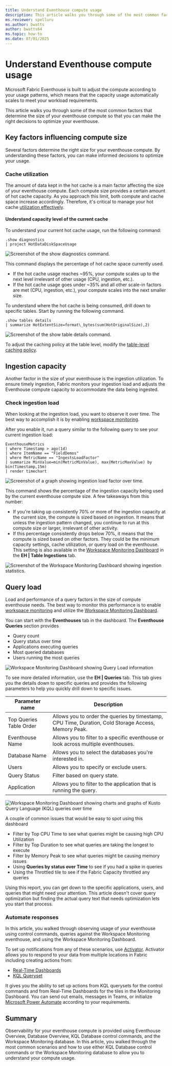 ```yaml
---
title: Understand Eventhouse compute usage
description: This article walks you through some of the most common factors that determine the size of your eventhouse compute so that you can make the right decisions to optimize your eventhouse.
ms.reviewer: spelluru
ms.author: bwatts
author: bwatts64
ms.topic: how-to
ms.date: 07/01/2025
---
```


# Understand Eventhouse compute usage
Microsoft Fabric Eventhouse is built to adjust the compute according to your usage patterns, which means that the capacity usage automatically scales to meet your workload requirements.

This article walks you through some of the most common factors that determine the size of your eventhouse compute so that you can make the right decisions to optimize your eventhouse.

## Key factors influencing compute size

Several factors determine the right size for your eventhouse compute. By understanding these factors, you can make informed decisions to optimize your usage.

### Cache utilization

The amount of data kept in the hot cache is a main factor affecting the size of your eventhouse compute. Each compute size provides a certain amount of hot cache capacity. As you approach this limit, both compute and cache space increase accordingly. Therefore, it's critical to manage your hot cache [utilization effectively](/kusto/management/cache-policy?view=microsoft-fabric).

#### Understand capacity level of the current cache 

To understand your current hot cache usage, run the following command:

```
.show diagnostics
| project HotDataDiskSpaceUsage
```

![Screenshot of the show diagnostics command.](media/eventhouse-capacity-observability/show-diagnostics.png)

This command displays the percentage of hot cache space currently used.

- If the hot cache usage reaches ~95%, your compute scales up to the next level irrelevant of other usage (CPU, ingestion, etc.).
- If the hot cache usage goes under ~35% and all other scale-in factors are met (CPU, ingestion, etc.), your compute scales into the next smaller size. 

To understand where the hot cache is being consumed, drill down to specific tables. Start by running the following command.

```
.show tables details
| summarize HotExtentSize=format\_bytes(sum(HotOriginalSize),2)
```

![Screenshot of the show table details command.](media/eventhouse-capacity-observability/show-table-details.png)

To adjust the caching policy at the table level, modify the [table-level caching policy](/kusto/management/cache-policy?view=microsoft-fabric&preserve-view=true).

## Ingestion capacity

Another factor in the size of your eventhouse is the ingestion utilization. To ensure timely ingestion, Fabric monitors your ingestion load and adjusts the Eventhouse compute capacity to accommodate the data being ingested.

### Check ingestion load

When looking at the ingestion load, you want to observe it over time. The best way to accomplish it is by enabling [workspace monitoring](../fundamentals/enable-workspace-monitoring.md).

After you enable it, run a query similar to the following query to see your current ingestion load:

```
EventhouseMetrics
| where Timestamp > ago(1d)
| where ItemName == "FieldDemos"
| where MetricName == "IngestsLoadFactor"
| summarize MinValue=min(MetricMinValue), max(MetricMaxValue) by bin(Timestamp,15m)
| render timechart
```

![Screenshot of a graph showing ingestion load factor over time.](media/eventhouse-capacity-observability/ingestion-load-graph.png)  

This command shows the percentage of the ingestion capacity being used by the current eventhouse compute size. A few takeaways from this number:

- If you're taking up consistently 70% or more of the ingestion capacity at the current size, the compute is sized based on ingestion. It means that unless the ingestion pattern changed, you continue to run at this compute size or larger, irrelevant of other activity.
- If this percentage consistently drops below 70%, it means that the compute is sized based on other factors. They could be the minimum capacity settings, cache utilization, or query load on the eventhouse. This setting is also available in the [Workspace Monitoring Dashboard](https://blog.fabric.microsoft.com/blog/introducing-template-dashboards-for-workspace-monitoring?ft=All) in the **EH | Table Ingestions** tab.

![Screenshot of the Workspace Monitoring Dashboard showing ingestion statistics.](media/eventhouse-capacity-observability/table-ingestion-tab.png)

## Query load

Load and performance of a query factors in the size of compute eventhouse needs. The best way to monitor this performance is to enable [workspace monitoring](../fundamentals/enable-workspace-monitoring.md) and utilize the [Workspace Monitoring Dashboard](https://blog.fabric.microsoft.com/blog/introducing-template-dashboards-for-workspace-monitoring?ft=All).

You can start with the **Eventhouses** tab in the dashboard. The **Eventhouse Queries** section provides

- Query count
- Query status over time
- Applications executing queries
- Most queried databases
- Users running the most queries

![Workspace Monitoring Dashboard showing Query Load information](media/eventhouse-capacity-observability/eventhouse-overview-tab.png)

To see more detailed information, use the **EH | Queries** tab. This tab gives you the details down to specific queries and provides the following parameters to help you quickly drill down to specific issues.

| Parameter name | Description | 
| -------------- | ----------- |
| Top Queries Table Order | Allows you to order the queries by timestamp, CPU Time, Duration, Cold Storage Access, Memory Peak. |
| Eventhouse Name | Allows you to filter to a specific eventhouse or look across multiple eventhouses. |
| Database Name | Allows you to select the databases you're interested in. |
| Users | Allows you to specify or exclude users. |
| Query Status | Filter based on query state. |
| Application | Allows you to filter to the application that is running the query. |

![Workspace Monitoring Dashboard showing charts and graphs of Kusto Query Language (KQL) queries over time](media/eventhouse-capacity-observability/query-tab.png)

A couple of common issues that would be easy to spot using this dashboard

- Filter by Top CPU Time to see what queries might be causing high CPU Utilization
- Filter by Top Duration to see what queries are taking the longest to execute
- Filter by Memory Peak to see what queries might be causing memory issues
- Using **Queries by status over Time** to see if you had a spike in queries
- Using the Throttled tile to see if the Fabric Capacity throttled any queries
  
Using this report, you can get down to the specific applications, users, and queries that might need your attention. This article doesn't cover query optimization but finding the actual query text that needs optimization lets you start that process.

### Automate responses

In this article, you walked through observing usage of your eventhouse using control commands, queries against the Workspace Monitoring eventhouse, and using the Workspace Monitoring Dashboard.

To set up notifications from any of these scenarios, use [Activator](data-activator/activator-introduction.md). Activator allows you to respond to your data from multiple locations in Fabric including creating actions from:

- [Real-Time Dashboards](data-activator/activator-get-data-real-time-dashboard.md)
- [KQL Queryset](data-activator/activator-alert-queryset.md)

It gives you the ability to set up actions from KQL querysets for the control commands and from Real-Time Dashboards for the tiles in the Monitoring Dashboard. You can send out emails, messages in Teams, or initialize [Microsoft Power Automate](https://www.microsoft.com/power-platform/products/power-automate) according to your requirements.

## Summary

Observability for your eventhouse compute is provided using Eventhouse Overview, Database Overview, KQL Database control commands, and the Workspace Monitoring database. In this article, you walked through the most common scenarios and how to use either KQL Database control commands or the Workspace Monitoring database to allow you to understand your compute usage.

